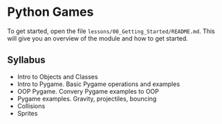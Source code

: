 # Python Games

To get started, open the file `lessons/00_Getting_Started/README.md`. This will give you an overview of the module and how to get started.


## Syllabus

* Intro to Objects and Classes
* Intro to Pygame. Basic Pygame operations and examples
* OOP Pygame. Convery Pygame examples to OOP
* Pygame examples. Gravity, projectiles, bouncing
* Collisions
* Sprites
